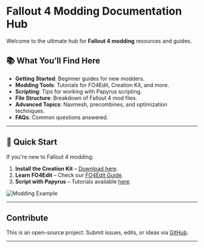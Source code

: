 # Fallout 4 Modding Documentation Hub

Welcome to the ultimate hub for **Fallout 4 modding** resources and guides.

## 📚 What You’ll Find Here
- **Getting Started**: Beginner guides for new modders.
- **Modding Tools**: Tutorials for FO4Edit, Creation Kit, and more.
- **Scripting**: Tips for working with Papyrus scripting.
- **File Structure**: Breakdown of Fallout 4 mod files.
- **Advanced Topics**: Navmesh, precombines, and optimization techniques.
- **FAQs**: Common questions answered.

---

## 🔧 Quick Start
If you're new to Fallout 4 modding:
1. **Install the Creation Kit** – [Download here](https://www.creationkit.com).
2. **Learn FO4Edit** – Check our [FO4Edit Guide](docs/modding-tools.md).
3. **Script with Papyrus** – Tutorials available [here](docs/scripting.md).

![Modding Example](assets/images/fo4-modding.jpg)

---

## Contribute
This is an open-source project. Submit issues, edits, or ideas via [GitHub](https://github.com/your-username/fallout4-modding-docs).

---
